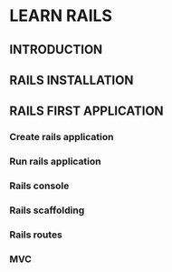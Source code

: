 # LEARN RAILS

## INTRODUCTION

## RAILS INSTALLATION

## RAILS FIRST APPLICATION
  ### Create rails application
  ### Run rails application
  ### Rails console
  ### Rails scaffolding
  ### Rails routes
  ### MVC

